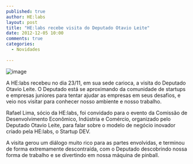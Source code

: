 ```yaml
---
published: true
author: HE:labs
layout: post
title: "HE:labs recebe visita do Deputado Otavio Leite"
date: 2012-12-05 10:00
comments: true
categories:
  - Novidades
   
---
```

![image](/blog/images/posts/2012-12-18/visitaotavioleite.jpg)

A HE:labs recebeu no dia 23/11, em sua sede carioca, a visita do Deputado Otavio Leite. O Deputado está se aproximando da comunidade de startups e empresas juniores para tentar ajudar as empresas em seus desafios, e veio nos visitar para conhecer nosso ambiente e nosso trabalho.

Rafael Lima, sócio da HE:labs, foi convidado para o evento da Comissão de Desenvolvimento Econômico, Indústria e Comércio, organizado pelo Deputado Otavio Leite, para falar sobre o modelo de negócio inovador criado pela HE:labs, o Startup DEV.

A visita gerou um diálogo muito rico para as partes envolvidas, e terminou de forma extremamente descontraída, com o Deputado descobrindo nossa forma de trabalho e se divertindo em nossa máquina de pinball.
